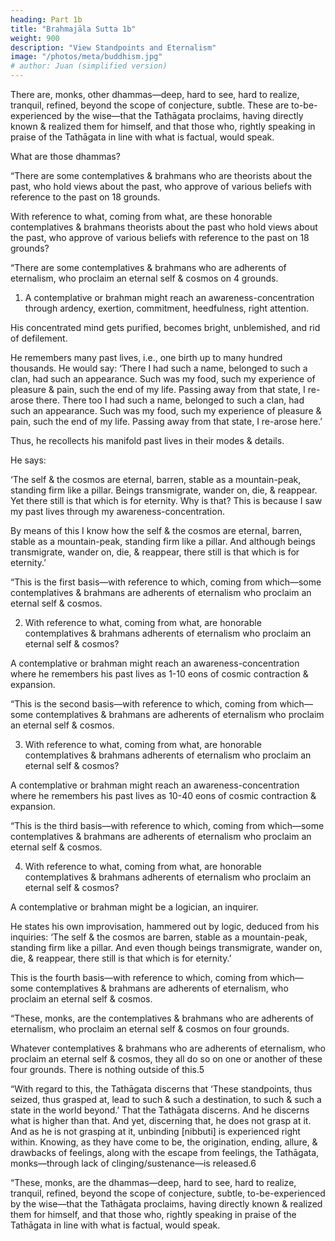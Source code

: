 ```yaml
---
heading: Part 1b
title: "Brahmajāla Sutta 1b"
weight: 900
description: "View Standpoints and Eternalism"
image: "/photos/meta/buddhism.jpg"
# author: Juan (simplified version)
---
```



<!-- ## View Standpoints -->

There are, monks, other dhammas—deep, hard to see, hard to realize, tranquil, refined, beyond the scope of conjecture, subtle. These are to-be-experienced by the wise—that the Tathāgata proclaims, having directly known & realized them for himself, and that those who, rightly speaking in praise of the Tathāgata in line with what is factual, would speak. 

What are those dhammas?

<!-- —deep, hard to see, hard to realize, tranquil, refined, beyond the scope of conjecture, subtle, to-be-experienced by the wise—that the Tathāgata proclaims, having directly known & realized them for himself, and that those who, rightly speaking in praise of the Tathāgata in line with what is factual, would speak? -->

<!-- Theorists about the Past -->

“There are some contemplatives & brahmans who are theorists about the past, who hold views about the past, who approve of various beliefs with reference to the past on 18 grounds. 

With reference to what, coming from what, are these honorable contemplatives & brahmans theorists about the past who hold views about the past, who approve of various beliefs with reference to the past on 18 grounds?

<!-- ## Eternalism -->

“There are some contemplatives & brahmans who are adherents of eternalism, who proclaim an eternal self & cosmos on 4 grounds.

 <!-- And with reference to what, coming from what, are these honorable contemplatives & brahmans adherents of eternalism who proclaim an eternal self & cosmos on four grounds? -->

1. A contemplative or brahman might reach an awareness-concentration through ardency, exertion, commitment, heedfulness, right attention.

His concentrated mind gets purified, becomes bright, unblemished, and rid of defilement.

<!-- , two… five, ten… fifty, a hundred, a thousand, a hundred thousand, many hundreds, many thousands, -->
He remembers many past lives, i.e., one birth up to many hundred thousands. He would say: ‘There I had such a name, belonged to such a clan, had such an appearance. Such was my food, such my experience of pleasure & pain, such the end of my life. Passing away from that state, I re-arose there. There too I had such a name, belonged to such a clan, had such an appearance. Such was my food, such my experience of pleasure & pain, such the end of my life. Passing away from that state, I re-arose here.’ 

Thus, he recollects his manifold past lives in their modes & details.

He says: 

‘The self & the cosmos are eternal, barren, stable as a mountain-peak, standing firm like a pillar. Beings transmigrate, wander on, die, & reappear. Yet there still is that which is for eternity. Why is that? This is because I saw my past lives through my awareness-concentration. 

<!-- Because I—through ardency, through exertion, through commitment, through heedfulness, through right attention—touch an awareness-concentration such that in my concentrated mind—purified, bright, unblemished, rid of defilement—I remember many past lives, i.e., one birth, two… five, ten… fifty, a hundred, a thousand, a hundred thousand, many hundreds, many thousands, many hundred thousands: ‘There I had such a name, belonged to such a clan, had such an appearance. Such was my food, such my experience of pleasure & pain, such the end of my life. Passing away from that state, I re-arose there. There too I had such a name, belonged to such a clan, had such an appearance. Such was my food, such my experience of pleasure & pain, such the end of my life. Passing away from that state, I re-arose here.’  -->

<!-- Thus I recollect my manifold past lives in their modes & details.  -->

By means of this I know how the self & the cosmos are eternal, barren, stable as a mountain-peak, standing firm like a pillar. And although beings transmigrate, wander on, die, & reappear, there still is that which is for eternity.’

“This is the first basis—with reference to which, coming from which—some contemplatives & brahmans are adherents of eternalism who proclaim an eternal self & cosmos.

2. With reference to what, coming from what, are honorable contemplatives & brahmans adherents of eternalism who proclaim an eternal self & cosmos?


A contemplative or brahman might reach an awareness-concentration where he remembers his past lives as 1-10 eons of cosmic contraction & expansion.

<!-- “There is the case where a certain contemplative or brahman—through ardency, through exertion, through commitment, through heedfulness, through right attention—touches an awareness-concentration such that in his concentrated mind—purified, bright, unblemished, rid of defilement—he remembers many past lives, i.e., one eon of cosmic contraction & expansion, two eons… three… four… five… six… seven… eight… nine… ten eons of cosmic contraction & expansion.… -->

<!-- “He says: ‘The self & the cosmos are eternal, barren, stable as a mountain-peak, standing firm like a pillar. And although beings transmigrate, wander on, die, & reappear, there is still that which is for eternity. Why is that? Because I—through ardency, through exertion, through commitment, through heedfulness, through right attention—touch an awareness-concentration such that in my concentrated mind—purified, bright, unblemished, rid of defilement—I remember many past lives… By means of this I know how the self & the cosmos are eternal, barren, stable as a mountain-peak, standing firm like a pillar. And although beings transmigrate, wander on, die, & reappear, there still is that which is for eternity.’ -->

“This is the second basis—with reference to which, coming from which—some contemplatives & brahmans are adherents of eternalism who proclaim an eternal self & cosmos.

3. With reference to what, coming from what, are honorable contemplatives & brahmans adherents of eternalism who proclaim an eternal self & cosmos?

A contemplative or brahman might reach an awareness-concentration where he remembers his past lives as 10-40 eons of cosmic contraction & expansion.

<!-- “There is the case where a certain contemplative or brahman—through ardency, through exertion, through commitment, through heedfulness, through right attention—touches an awareness-concentration such that in his concentrated mind—purified, bright, unblemished, rid of defilement—he remembers many past lives, i.e., ten eons of cosmic contraction & expansion, twenty… thirty… forty eons of cosmic contraction & expansion.… -->

<!-- “He says: ‘The self & the cosmos are eternal, barren, stable as a mountain-peak, standing firm like a pillar. And although beings transmigrate, wander on, die, & reappear, there is still that which is for eternity. Why is that? Because I—through ardency, through exertion, through commitment, through heedfulness, through right attention—touch an awareness-concentration such that in my concentrated mind—purified, bright, unblemished, rid of defilement—I remember many past lives… By means of this I know how the self & the cosmos are eternal, barren, stable as a mountain-peak, standing firm like a pillar. And although beings transmigrate, wander on, die, & reappear, there still is that which is for eternity.’ -->

“This is the third basis—with reference to which, coming from which—some contemplatives & brahmans are adherents of eternalism who proclaim an eternal self & cosmos.

4. With reference to what, coming from what, are honorable contemplatives & brahmans adherents of eternalism who proclaim an eternal self & cosmos?

A contemplative or brahman might be a logician, an inquirer. 

He states his own improvisation, hammered out by logic, deduced from his inquiries: ‘The self & the cosmos are barren, stable as a mountain-peak, standing firm like a pillar. And even though beings transmigrate, wander on, die, & reappear, there still is that which is for eternity.’

This is the fourth basis—with reference to which, coming from which—some contemplatives & brahmans are adherents of eternalism, who proclaim an eternal self & cosmos.

“These, monks, are the contemplatives & brahmans who are adherents of eternalism, who proclaim an eternal self & cosmos on four grounds. 

Whatever contemplatives & brahmans who are adherents of eternalism, who proclaim an eternal self & cosmos, they all do so on one or another of these four grounds. There is nothing outside of this.5

“With regard to this, the Tathāgata discerns that ‘These standpoints, thus seized, thus grasped at, lead to such & such a destination, to such & such a state in the world beyond.’ That the Tathāgata discerns. And he discerns what is higher than that. And yet, discerning that, he does not grasp at it. And as he is not grasping at it, unbinding [nibbuti] is experienced right within. Knowing, as they have come to be, the origination, ending, allure, & drawbacks of feelings, along with the escape from feelings, the Tathāgata, monks—through lack of clinging/sustenance—is released.6

“These, monks, are the dhammas—deep, hard to see, hard to realize, tranquil, refined, beyond the scope of conjecture, subtle, to-be-experienced by the wise—that the Tathāgata proclaims, having directly known & realized them for himself, and that those who, rightly speaking in praise of the Tathāgata in line with what is factual, would speak.

